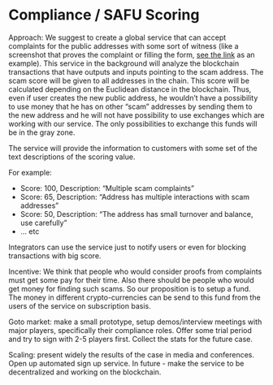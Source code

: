 # Compliance / SAFU Scoring

Approach: We suggest to create a global service that can accept complaints for the public addresses with some sort of witness \(like a screenshot that proves the complaint or filling the form, [see the link](https://www.scamwatch.gov.au/report-a-scam) as an example\). This service in the background will analyze the blockchain transactions that have outputs and inputs pointing to the scam address. The scam score will be given to all addresses in the chain. This score will be calculated depending on the Euclidean distance in the blockchain. Thus, even if user creates the new public address, he wouldn’t have a possibility to use money that he has on other “scam” addresses by sending them to the new address and he will not have possibility to use exchanges which are working with our service. The only possibilities to exchange this funds will be in the gray zone.

The service will provide the information to customers with some set of the text descriptions of the scoring value.

For example:

* Score: 100, Description: “Multiple scam complaints”
* Score: 65, Description: “Address has multiple interactions with scam addresses”
* Score: 50, Description: “The address has small turnover and balance, use carefully”
* … etc

Integrators can use the service just to notify users or even for blocking transactions with big score.

Incentive: We think that people who would consider proofs from complaints must get some pay for their time. Also there should be people who would get money for finding such scams. So our proposition is to setup a fund. The money in different crypto-currencies can be send to this fund from the users of the service on subscription basis.

Goto market: make a small prototype, setup demos/interview meetings with major players, specifically their compliance roles. Offer some trial period and try to sign with 2-5 players first. Collect the stats for the future case.

Scaling: present widely the results of the case in media and conferences. Open up automated sign up service. In future - make the service to be decentralized and working on the blockchain.  


